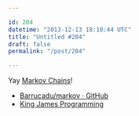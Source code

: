 ```yaml
---

id: 204
datetime: "2013-12-13 18:10:44 UTC"
title: "Untitled #204"
draft: false
permalink: "/post/204"

---
```


Yay [Markov Chains](https://en.wikipedia.org/wiki/Markov_chain)! 

 
 * [Barrucadu/markov · GitHub](https://github.com/Barrucadu/markov)
 * [King James Programming](https://web.archive.org/web/20240929000713/https://kingjamesprogramming.tumblr.com/)




